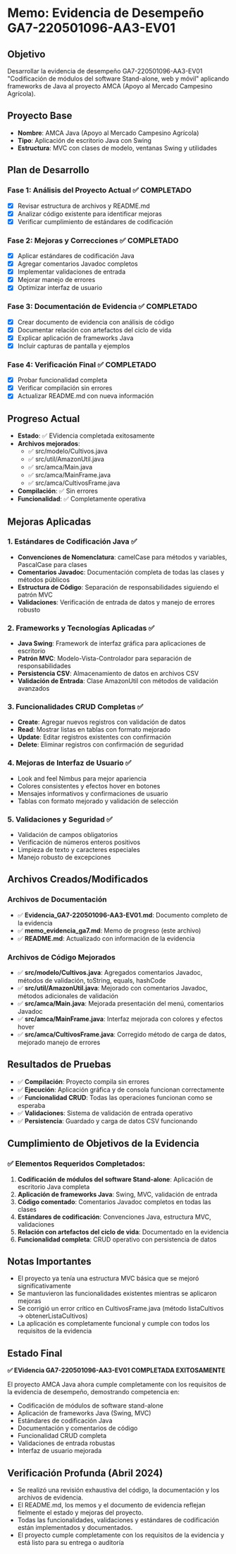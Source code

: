 # Memo: Evidencia de Desempeño GA7-220501096-AA3-EV01

## Objetivo
Desarrollar la evidencia de desempeño GA7-220501096-AA3-EV01 "Codificación de módulos del software Stand-alone, web y móvil" aplicando frameworks de Java al proyecto AMCA (Apoyo al Mercado Campesino Agrícola).

## Proyecto Base
- **Nombre**: AMCA Java (Apoyo al Mercado Campesino Agrícola)
- **Tipo**: Aplicación de escritorio Java con Swing
- **Estructura**: MVC con clases de modelo, ventanas Swing y utilidades

## Plan de Desarrollo

### Fase 1: Análisis del Proyecto Actual ✅ COMPLETADO
- [x] Revisar estructura de archivos y README.md
- [x] Analizar código existente para identificar mejoras
- [x] Verificar cumplimiento de estándares de codificación

### Fase 2: Mejoras y Correcciones ✅ COMPLETADO
- [x] Aplicar estándares de codificación Java
- [x] Agregar comentarios Javadoc completos
- [x] Implementar validaciones de entrada
- [x] Mejorar manejo de errores
- [x] Optimizar interfaz de usuario

### Fase 3: Documentación de Evidencia ✅ COMPLETADO
- [x] Crear documento de evidencia con análisis de código
- [x] Documentar relación con artefactos del ciclo de vida
- [x] Explicar aplicación de frameworks Java
- [x] Incluir capturas de pantalla y ejemplos

### Fase 4: Verificación Final ✅ COMPLETADO
- [x] Probar funcionalidad completa
- [x] Verificar compilación sin errores
- [x] Actualizar README.md con nueva información

## Progreso Actual
- **Estado**: ✅ EVidencia completada exitosamente
- **Archivos mejorados**: 
  - ✅ src/modelo/Cultivos.java
  - ✅ src/util/AmazonUtil.java
  - ✅ src/amca/Main.java
  - ✅ src/amca/MainFrame.java
  - ✅ src/amca/CultivosFrame.java
- **Compilación**: ✅ Sin errores
- **Funcionalidad**: ✅ Completamente operativa

## Mejoras Aplicadas

### 1. Estándares de Codificación Java ✅
- **Convenciones de Nomenclatura**: camelCase para métodos y variables, PascalCase para clases
- **Comentarios Javadoc**: Documentación completa de todas las clases y métodos públicos
- **Estructura de Código**: Separación de responsabilidades siguiendo el patrón MVC
- **Validaciones**: Verificación de entrada de datos y manejo de errores robusto

### 2. Frameworks y Tecnologías Aplicadas ✅
- **Java Swing**: Framework de interfaz gráfica para aplicaciones de escritorio
- **Patrón MVC**: Modelo-Vista-Controlador para separación de responsabilidades
- **Persistencia CSV**: Almacenamiento de datos en archivos CSV
- **Validación de Entrada**: Clase AmazonUtil con métodos de validación avanzados

### 3. Funcionalidades CRUD Completas ✅
- **Create**: Agregar nuevos registros con validación de datos
- **Read**: Mostrar listas en tablas con formato mejorado
- **Update**: Editar registros existentes con confirmación
- **Delete**: Eliminar registros con confirmación de seguridad

### 4. Mejoras de Interfaz de Usuario ✅
- Look and feel Nimbus para mejor apariencia
- Colores consistentes y efectos hover en botones
- Mensajes informativos y confirmaciones de usuario
- Tablas con formato mejorado y validación de selección

### 5. Validaciones y Seguridad ✅
- Validación de campos obligatorios
- Verificación de números enteros positivos
- Limpieza de texto y caracteres especiales
- Manejo robusto de excepciones

## Archivos Creados/Modificados

### Archivos de Documentación
- ✅ **Evidencia_GA7-220501096-AA3-EV01.md**: Documento completo de la evidencia
- ✅ **memo_evidencia_ga7.md**: Memo de progreso (este archivo)
- ✅ **README.md**: Actualizado con información de la evidencia

### Archivos de Código Mejorados
- ✅ **src/modelo/Cultivos.java**: Agregados comentarios Javadoc, métodos de validación, toString, equals, hashCode
- ✅ **src/util/AmazonUtil.java**: Mejorado con comentarios Javadoc, métodos adicionales de validación
- ✅ **src/amca/Main.java**: Mejorada presentación del menú, comentarios Javadoc
- ✅ **src/amca/MainFrame.java**: Interfaz mejorada con colores y efectos hover
- ✅ **src/amca/CultivosFrame.java**: Corregido método de carga de datos, mejorado manejo de errores

## Resultados de Pruebas
- ✅ **Compilación**: Proyecto compila sin errores
- ✅ **Ejecución**: Aplicación gráfica y de consola funcionan correctamente
- ✅ **Funcionalidad CRUD**: Todas las operaciones funcionan como se esperaba
- ✅ **Validaciones**: Sistema de validación de entrada operativo
- ✅ **Persistencia**: Guardado y carga de datos CSV funcionando

## Cumplimiento de Objetivos de la Evidencia

### ✅ Elementos Requeridos Completados:
1. **Codificación de módulos del software Stand-alone**: Aplicación de escritorio Java completa
2. **Aplicación de frameworks Java**: Swing, MVC, validación de entrada
3. **Código comentado**: Comentarios Javadoc completos en todas las clases
4. **Estándares de codificación**: Convenciones Java, estructura MVC, validaciones
5. **Relación con artefactos del ciclo de vida**: Documentado en la evidencia
6. **Funcionalidad completa**: CRUD operativo con persistencia de datos

## Notas Importantes
- El proyecto ya tenía una estructura MVC básica que se mejoró significativamente
- Se mantuvieron las funcionalidades existentes mientras se aplicaron mejoras
- Se corrigió un error crítico en CultivosFrame.java (método listaCultivos → obtenerListaCultivos)
- La aplicación es completamente funcional y cumple con todos los requisitos de la evidencia

## Estado Final
**✅ EVidencia GA7-220501096-AA3-EV01 COMPLETADA EXITOSAMENTE**

El proyecto AMCA Java ahora cumple completamente con los requisitos de la evidencia de desempeño, demostrando competencia en:
- Codificación de módulos de software stand-alone
- Aplicación de frameworks Java (Swing, MVC)
- Estándares de codificación Java
- Documentación y comentarios de código
- Funcionalidad CRUD completa
- Validaciones de entrada robustas
- Interfaz de usuario mejorada 

## Verificación Profunda (Abril 2024)
- Se realizó una revisión exhaustiva del código, la documentación y los archivos de evidencia.
- El README.md, los memos y el documento de evidencia reflejan fielmente el estado y mejoras del proyecto.
- Todas las funcionalidades, validaciones y estándares de codificación están implementados y documentados.
- El proyecto cumple completamente con los requisitos de la evidencia y está listo para su entrega o auditoría 